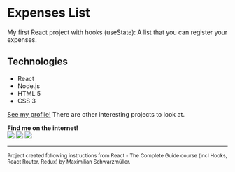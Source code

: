 # Expenses List

My first React project with hooks (useState): A list that you can register your expenses.

## Technologies

- React
- Node.js
- HTML 5
- CSS 3

[See my profile!](https://github.com/PERicci) There are other interesting projects to look at.

**Find me on the internet!** \
<a href="https://www.linkedin.com/in/pedro-eugenio-ricciardi-a356a2219/" target="_blank"><img src="https://img.icons8.com/color/40/000000/linkedin.png"/></a>
<a href="https://www.facebook.com/pedroeugenio.ricciardi" target="_blank"><img src="https://img.icons8.com/fluency/40/000000/facebook-circled.png"/></a>
<a href="https://www.instagram.com/pedroeugenioricciardi" target="_blank"><img src="https://img.icons8.com/fluency/40/000000/instagram-new.png"/></a>

---

<sub>Project created following instructions from React - The Complete Guide course (incl Hooks, React Router, Redux) by Maximilian Schwarzmüller.</sub>
